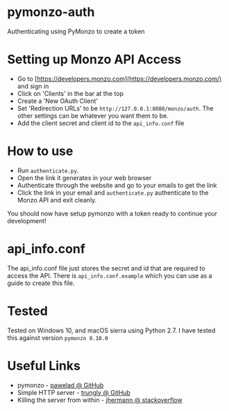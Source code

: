 # pymonzo-auth
Authenticating using PyMonzo to create a token

# Setting up Monzo API Access
* Go to [https://developers.monzo.com](https://developers.monzo.com/) and sign in
* Click on 'Clients' in the bar at the top
* Create a 'New OAuth Client'
* Set 'Redirection URLs' to be `http://127.0.0.1:8080/monzo/auth`. The other settings can be whatever you want them to be.
* Add the client secret and client id to the `api_info.conf` file

# How to use
* Run `authenticate.py`.
* Open the link it generates in your web browser
* Authenticate through the website and go to your emails to get the link
* Click the link in your email and `authenticate.py` authenticate to the Monzo API and exit cleanly.

You should now have setup pymonzo with a token ready to continue your development! 

# api_info.conf
The api_info.conf file just stores the secret and id that are required to access the API. There is `api_info.conf.example` which you can use as a guide to create this file.

# Tested
Tested on Windows 10, and macOS sierra using Python 2.7. I have tested this against version `pymonzo 0.10.0`

# Useful Links
* pymonzo - [pawelad @ GitHub](https://github.com/pawelad/pymonzo)
* Simple HTTP server - [trungly @ GitHub](https://gist.github.com/trungly/5889154)
* Killing the server from within - [jhermann @ stackoverflow](https://stackoverflow.com/questions/19040055/how-do-i-shutdown-an-httpserver-from-inside-a-request-handler-in-python)
